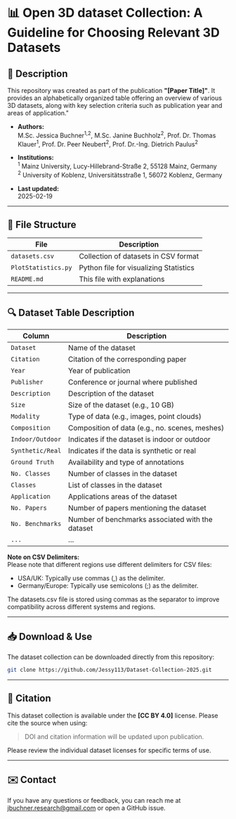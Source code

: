 # 📊 Open 3D dataset Collection: A Guideline for Choosing Relevant 3D Datasets

## 📌 Description

This repository was created as part of the publication **"[Paper Title]"**. It provides an alphabetically organized table offering an overview of various 3D datasets, along with key selection criteria such as publication year and areas of application."

- **Authors:** <br>
  M.Sc. Jessica Buchner<sup>1,2</sup>, M.Sc. Janine Buchholz<sup>2</sup>, Prof. Dr. Thomas Klauer<sup>1</sup>, Prof. Dr. Peer Neubert<sup>2</sup>, Prof. Dr.-Ing. Dietrich Paulus<sup>2</sup> 

- **Institutions:** <br>
  <sup>1</sup> Mainz University, Lucy-Hillebrand-Straße 2, 55128 Mainz, Germany <br>
  <sup>2</sup> University of Koblenz, Universitätsstraße 1, 56072 Koblenz, Germany

- **Last updated:** <br>
    2025-02-19

---

## 📂 File Structure

| File                 | Description                              |
| -------------------- | ---------------------------------------- |
| `datasets.csv`       | Collection of datasets in CSV format     |
| `PlotStatistics.py`  | Python file for visualizing Statistics   |
| `README.md`          | This file with explanations              |

---

## 🔍 Dataset Table Description

| Column            | Description                                       |
| ----------------- | ------------------------------------------------- |
| `Dataset`         | Name of the dataset                               |
| `Citation`        | Citation of the corresponding paper               |
| `Year`            | Year of publication                               |
| `Publisher`       | Conference or journal where published             |
| `Description`     | Description of the dataset                        |
| `Size`            | Size of the dataset (e.g., 10 GB)                 |
| `Modality`        | Type of data (e.g., images, point clouds)         |
| `Composition`     | Composition of data (e.g., no. scenes, meshes)    |
| `Indoor/Outdoor`  | Indicates if the dataset is indoor or outdoor     |
| `Synthetic/Real`  | Indicates if the data is synthetic or real        |
| `Ground Truth`    | Availability and type of annotations              |
| `No. Classes`     | Number of classes in the dataset                  |
| `Classes`         | List of classes in the dataset                    |
| `Application`     | Applications areas of the dataset                 |
| `No. Papers`      | Number of papers mentioning the dataset           |
| `No. Benchmarks`  | Number of benchmarks associated with the dataset  |
| `...`             | ...                                               |

**Note on CSV Delimiters:** <br>
Please note that different regions use different delimiters for CSV files:<br>
- USA/UK: Typically use commas (,) as the delimiter.<br>
- Germany/Europe: Typically use semicolons (;) as the delimiter.<br>

The datasets.csv file is stored using commas as the separator to improve compatibility across different systems and regions.


---

## 📥 Download & Use

The dataset collection can be downloaded directly from this repository:

```bash
git clone https://github.com/Jessy113/Dataset-Collection-2025.git

```

---

## 🔗 Citation

This dataset collection is available under the **[CC BY 4.0]** license. Please cite the source when using:

> DOI and citation information will be updated upon publication.

Please review the individual dataset licenses for specific terms of use.

---

## ✉️ Contact

If you have any questions or feedback, you can reach me at jbuchner.research@gmail.com or open a GitHub issue.

